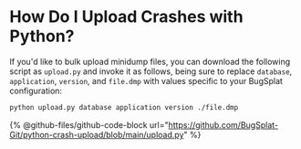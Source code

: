 # How Do I Upload Crashes with Python?

If you'd like to bulk upload minidump files, you can download the following script as `upload.py` and invoke it as follows, being sure to replace `database`, `application`, `version`, and `file.dmp` with values specific to your BugSplat configuration:

```bash
python upload.py database application version ./file.dmp
```

{% @github-files/github-code-block url="https://github.com/BugSplat-Git/python-crash-upload/blob/main/upload.py" %}
